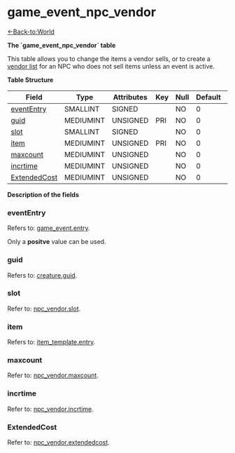 # game_event_npc_vendor

[<-Back-to:World](database-world)

**The \`game_event_npc_vendor\` table**

This table allows you to change the items a vendor sells, or to create a [vendor list](npc_vendor) for an NPC who does not sell items unless an event is active.

**Table Structure**

| Field                         | Type      | Attributes | Key | Null | Default | Extra | Comment |
| ----------------------------- | --------- | ---------- | --- | ---- | ------- | ----- | ------- |
| [eventEntry](#evententry)     | SMALLINT  | SIGNED     |     | NO   | 0       |       |         |
| [guid](#guid)                 | MEDIUMINT | UNSIGNED   | PRI | NO   | 0       |       |         |
| [slot](#slot)                 | SMALLINT  | SIGNED     |     | NO   | 0       |       |         |
| [item](#item)                 | MEDIUMINT | UNSIGNED   | PRI | NO   | 0       |       |         |
| [maxcount](#maxcount)         | MEDIUMINT | UNSIGNED   |     | NO   | 0       |       |         |
| [incrtime](#incrtime)         | MEDIUMINT | UNSIGNED   |     | NO   | 0       |       |         |
| [ExtendedCost](#extendedcost) | MEDIUMINT | UNSIGNED   |     | NO   | 0       |       |         |

**Description of the fields**

### eventEntry

Refers to: [game_event.entry](game_event#entry).

Only a **positve** value can be used.

### guid

Refers to: [creature.guid](creature#guid).

### slot

Refer to: [npc_vendor.slot](npc_vendor#slot).

### item

Refers to: [item_template.entry](item_template#entry).

### maxcount

Refer to: [npc_vendor.maxcount](npc_vendor#maxcount).

### incrtime

Refer to: [npc_vendor.incrtime](npc_vendor#incrtime).

### ExtendedCost

Refer to: [npc_vendor.extendedcost](npc_vendor#extendedcost).
